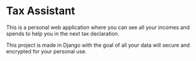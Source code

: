# Tax Assistant

This is a personal web application where you can see all your incomes and spends to help you in the next tax declaration. 

This project is made in Django with the goal of all your data will secure and encrypted for your personal use.

